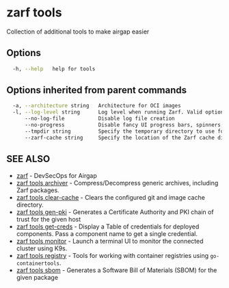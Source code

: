 # zarf tools

Collection of additional tools to make airgap easier

## Options

``` bash
  -h, --help   help for tools
```

## Options inherited from parent commands

``` bash
  -a, --architecture string   Architecture for OCI images
  -l, --log-level string      Log level when running Zarf. Valid options are: warn, info, debug, trace (default "info")
      --no-log-file           Disable log file creation
      --no-progress           Disable fancy UI progress bars, spinners, logos, etc
      --tmpdir string         Specify the temporary directory to use for intermediate files
      --zarf-cache string     Specify the location of the Zarf cache directory (default "~/.zarf-cache")
```

## SEE ALSO

* [zarf](zarf.md) - DevSecOps for Airgap
* [zarf tools archiver](zarf_tools_archiver.md) - Compress/Decompress generic archives, including Zarf packages.
* [zarf tools clear-cache](zarf_tools_clear-cache.md) - Clears the configured git and image cache directory.
* [zarf tools gen-pki](zarf_tools_gen-pki.md) - Generates a Certificate Authority and PKI chain of trust for the given host
* [zarf tools get-creds](zarf_tools_get-creds.md) - Display a Table of credentials for deployed components. Pass a component name to get a single credential.
* [zarf tools monitor](zarf_tools_monitor.md) - Launch a terminal UI to monitor the connected cluster using K9s.
* [zarf tools registry](zarf_tools_registry.md) - Tools for working with container registries using `go-containertools`.
* [zarf tools sbom](zarf_tools_sbom.md) - Generates a Software Bill of Materials (SBOM) for the given package
